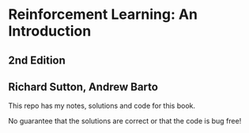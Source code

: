 # Reinforcement Learning: An Introduction
## 2nd Edition
## Richard Sutton, Andrew Barto

This repo has my notes, solutions and code for this book. 

No guarantee that the solutions are correct or that the code is bug free!
